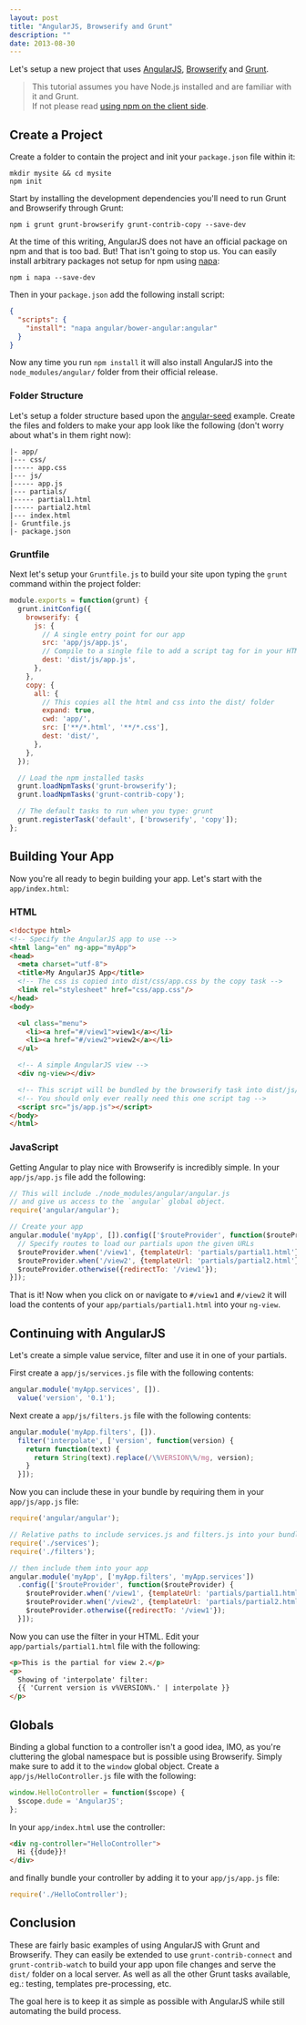 ```yaml
---
layout: post
title: "AngularJS, Browserify and Grunt"
description: ""
date: 2013-08-30
---
```

Let's setup a new project that uses [AngularJS](http://angularjs.org), [Browserify](http://browserify.org) and [Grunt](http://gruntjs.com).

> This tutorial assumes you have Node.js installed and are familiar with it and Grunt.  
> If not please read [using npm on the client side](/posts/code/using-npm-on-the-client-side.html).

## Create a Project
Create a folder to contain the project and init your `package.json` file within it:

```
mkdir mysite && cd mysite
npm init
```

Start by installing the development dependencies you'll need to run Grunt and Browserify through Grunt:

```
npm i grunt grunt-browserify grunt-contrib-copy --save-dev
```

At the time of this writing, AngularJS does not have an official package on npm and that is too bad. But! That isn't going to stop us. You can easily install arbitrary packages not setup for npm using [napa](http://npmjs.org/package/napa):

```
npm i napa --save-dev
```

Then in your `package.json` add the following install script:

``` json
{
  "scripts": {
    "install": "napa angular/bower-angular:angular"
  }
}
```

Now any time you run `npm install` it will also install AngularJS into the `node_modules/angular/` folder from their official release.

### Folder Structure
Let's setup a folder structure based upon the [angular-seed](https://github.com/angular/angular-seed) example. Create the files and folders to make your app look like the following (don't worry about what's in them right now):

```
|- app/
|--- css/
|----- app.css
|--- js/
|----- app.js
|--- partials/
|----- partial1.html
|----- partial2.html
|--- index.html
|- Gruntfile.js
|- package.json
```

### Gruntfile
Next let's setup your `Gruntfile.js` to build your site upon typing the `grunt` command within the project folder:

``` javascript
module.exports = function(grunt) {
  grunt.initConfig({
    browserify: {
      js: {
        // A single entry point for our app
        src: 'app/js/app.js',
        // Compile to a single file to add a script tag for in your HTML
        dest: 'dist/js/app.js',
      },
    },
    copy: {
      all: {
        // This copies all the html and css into the dist/ folder
        expand: true,
        cwd: 'app/',
        src: ['**/*.html', '**/*.css'],
        dest: 'dist/',
      },
    },
  });

  // Load the npm installed tasks
  grunt.loadNpmTasks('grunt-browserify');
  grunt.loadNpmTasks('grunt-contrib-copy');

  // The default tasks to run when you type: grunt
  grunt.registerTask('default', ['browserify', 'copy']);
};
```

## Building Your App
Now you're all ready to begin building your app. Let's start with the `app/index.html`:

### HTML

``` html
<!doctype html>
<!-- Specify the AngularJS app to use -->
<html lang="en" ng-app="myApp">
<head>
  <meta charset="utf-8">
  <title>My AngularJS App</title>
  <!-- The css is copied into dist/css/app.css by the copy task -->
  <link rel="stylesheet" href="css/app.css"/>
</head>
<body>

  <ul class="menu">
    <li><a href="#/view1">view1</a></li>
    <li><a href="#/view2">view2</a></li>
  </ul>

  <!-- A simple AngularJS view -->
  <div ng-view></div>

  <!-- This script will be bundled by the browserify task into dist/js/app.js -->
  <!-- You should only ever really need this one script tag -->
  <script src="js/app.js"></script>
</body>
</html>
```

### JavaScript
Getting Angular to play nice with Browserify is incredibly simple. In your `app/js/app.js` file add the following:

``` javascript
// This will include ./node_modules/angular/angular.js
// and give us access to the `angular` global object.
require('angular/angular');

// Create your app
angular.module('myApp', []).config(['$routeProvider', function($routeProvider) {
  // Specify routes to load our partials upon the given URLs
  $routeProvider.when('/view1', {templateUrl: 'partials/partial1.html'});
  $routeProvider.when('/view2', {templateUrl: 'partials/partial2.html'});
  $routeProvider.otherwise({redirectTo: '/view1'});
}]);
```

That is it! Now when you click on or navigate to `#/view1` and `#/view2` it will load the contents of your `app/partials/partial1.html` into your `ng-view`.

## Continuing with AngularJS
Let's create a simple value service, filter and use it in one of your partials.

First create a `app/js/services.js` file with the following contents:

``` javascript
angular.module('myApp.services', []).
  value('version', '0.1');
```

Next create a `app/js/filters.js` file with the following contents:

``` javascript
angular.module('myApp.filters', []).
  filter('interpolate', ['version', function(version) {
    return function(text) {
      return String(text).replace(/\%VERSION\%/mg, version);
    }
  }]);
```

Now you can include these in your bundle by requiring them in your `app/js/app.js` file:

``` javascript
require('angular/angular');

// Relative paths to include services.js and filters.js into your bundle
require('./services');
require('./filters');

// then include them into your app
angular.module('myApp', ['myApp.filters', 'myApp.services'])
  .config(['$routeProvider', function($routeProvider) {
    $routeProvider.when('/view1', {templateUrl: 'partials/partial1.html'});
    $routeProvider.when('/view2', {templateUrl: 'partials/partial2.html'});
    $routeProvider.otherwise({redirectTo: '/view1'});
  }]);
```

Now you can use the filter in your HTML. Edit your `app/partials/partial1.html` file with the following:

``` html
<p>This is the partial for view 2.</p>
<p>
  Showing of 'interpolate' filter:
  {{ 'Current version is v%VERSION%.' | interpolate }}
</p>
```

## Globals
Binding a global function to a controller isn't a good idea, IMO, as you're cluttering the global namespace but is possible using Browserify. Simply make sure to add it to the `window` global object. Create a `app/js/HelloController.js` file with the following:

``` javascript
window.HelloController = function($scope) {
  $scope.dude = 'AngularJS';
};
```

In your `app/index.html` use the controller:

``` html
<div ng-controller="HelloController">
  Hi {{dude}}!
</div>
```

and finally bundle your controller by adding it to your `app/js/app.js` file:

``` javascript
require('./HelloController');
```

## Conclusion
These are fairly basic examples of using AngularJS with Grunt and Browserify. They can easily be extended to use `grunt-contrib-connect` and `grunt-contrib-watch` to build your app upon file changes and serve the `dist/` folder on a local server. As well as all the other Grunt tasks available, eg.: testing, templates pre-processing, etc.

The goal here is to keep it as simple as possible with AngularJS while still automating the build process.
